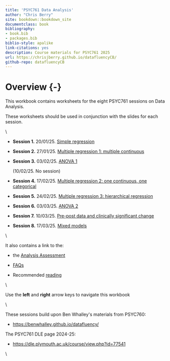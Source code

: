 ```yaml
--- 
title: 'PSYC761 Data Analysis'
author: "Chris Berry"
site: bookdown::bookdown_site
documentclass: book
bibliography:
- book.bib
- packages.bib
biblio-style: apalike
link-citations: yes
description: Course materials for PSYC761 2025
url: https://chrisjberry.github.io/datafluencyCB/
github-repo: datafluencyCB
---
```


<!--
commented text
commented text
--> 





# Overview {-}


This workbook contains worksheets for the eight PSYC761 sessions on Data Analysis.

These worksheets should be used in conjunction with the slides for each session.

\

- **Session 1.** 20/01/25. [Simple regression](#simple1)
 
- **Session 2.** 27/01/25. [Multiple regression 1: multiple continuous](#multiple1)

- **Session 3.** 03/02/25. [ANOVA 1](#anova1)

  (10/02/25. No session) 

- **Session 4.** 17/02/25. [Multiple regression 2: one continuous, one categorical](#multiple2)

- **Session 5.** 24/02/25. [Multiple regression 3: hierarchical regression](#multiple3)

- **Session 6.** 03/03/25. [ANOVA 2](#anova2)

- **Session 7.** 10/03/25. [Pre-post data and clinically significant change](#prepost)

- **Session 8.** 17/03/25. [Mixed models](#mixed)

\

It also contains a link to the:

- the [Analysis Assessment](#assessment2025)

- [FAQs](#faqs)

- Recommended [reading](#reading)


\

Use the **left** and **right** arrow keys to navigate this workbook

\

These sessions build upon Ben Whalley's materials from PSYC760:

* https://benwhalley.github.io/datafluency/

The PSYC761 DLE page 2024-25:

* https://dle.plymouth.ac.uk/course/view.php?id=77541


\

